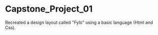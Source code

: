 # Capstone_Project_01
Recreated a design layout called "Fylo" using a basic language (Html and Css).
